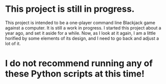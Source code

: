 # This project is still in progress.

This project is intended to be a one-player command line Blackjack game against a computer. It is still a work in progress.
I started this project about a year ago, and set it aside for a while. Now, as I look at it again, I am a little horified by
some elements of its design, and I need to go back and adjust a lot of it. 

# I do not recommend running any of these Python scripts at this time!
